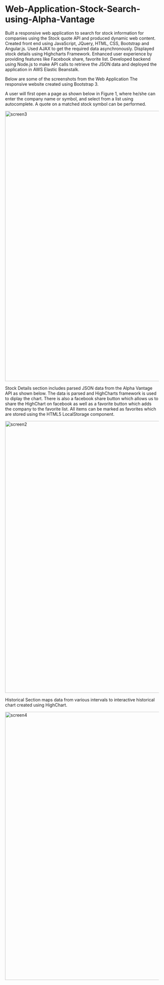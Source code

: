 # Web-Application-Stock-Search-using-Alpha-Vantage
Built a responsive web application to search for stock information for companies using the Stock quote API and produced dynamic web content. Created front end using JavaScript, JQuery, HTML, CSS, Bootstrap and Angular.js. Used AJAX to get the required data asynchronously. Displayed stock details using Highcharts Framework. Enhanced user experience by providing features like Facebook share, favorite list. Developed backend using Node.js to make API calls to retrieve the JSON data and deployed the application in AWS Elastic Beanstalk.



Below are some of the screenshots from the Web Application
The responsive website created using Bootstrap 3.


A user will first open a page as shown below in Figure 1, where he/she can enter the company name or symbol, and select from a list using autocomplete. A quote on a matched stock symbol can be performed.


<img width="883" alt="screen3" src="https://user-images.githubusercontent.com/23444062/38115027-751b00d4-335f-11e8-83ad-09aa241a4beb.png">

Stock Details section includes parsed JSON data from the Alpha Vantage API as shown below. The data is parsed and HighCharts framework is used to diplay the chart. There is also a facebook share button which allows us to share the HighChart on facebook as well as a favorite button which adds the company to the favorite list. All items can be marked as favorites which are stored using the HTML5 LocalStorage component.

<img width="888" alt="screen2" src="https://user-images.githubusercontent.com/23444062/38114998-53899070-335f-11e8-95b3-849ed945aac2.png">

Historical Section maps data from various intervals to interactive historical chart created using HighChart.

<img width="876" alt="screen4" src="https://user-images.githubusercontent.com/23444062/38115036-7d60d80e-335f-11e8-8552-d8c6e6bdff07.png">
